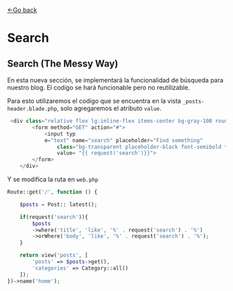 [<-Go back](/README.md)

# Search

## Search (The Messy Way)

En esta nueva sección, se implementará  la funcionalidad de búsqueda para nuestro blog. El codigo se  hará funcionable pero no reutilizable. 

Para esto utilizaremos el codigo que se encuentra en la vista `_posts-header.blade.php`, solo agregaremos el atributo `value`. 

```php
 <div class="relative flex lg:inline-flex items-center bg-gray-100 rounded-xl px-3 py-2">
        <form method="GET" action="#">
            <input typ
            e="text" name="search" placeholder="Find something"
                class="bg-transparent placeholder-black font-semibold text-sm"
                value= "{{ request('search')}}">
        </form>
    </div>
```

Y se modifica la ruta en `web.php`

```php
Route::get('/', function () {

    $posts = Post:: latest();

    if(request('search')){
        $posts
        ->where('title', 'like', '%' . request('search') . '%')
        ->orWhere('body', 'like', '%' . request('search') . '%');
    }

    return view('posts', [
        'posts' => $posts->get(),
        'categories' => Category::all()
    ]);
})->name('home');
```
## 
